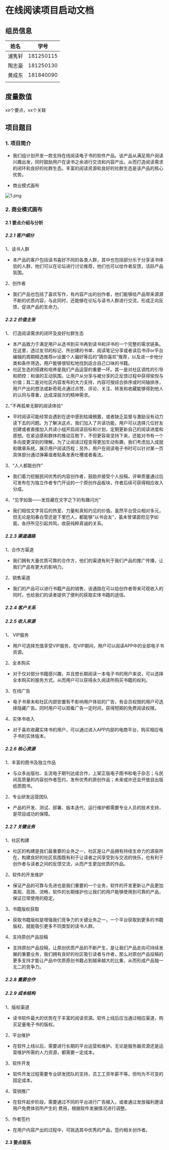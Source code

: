 # 在线阅读项目启动文档

## 组员信息

|  姓名  |   学号    |
| :----: | :-------: |
| 浦隽轩 | 181250115 |
| 陶志豪 | 181250130 |
| 黄成东 | 181840090 |
|        |           |

## 度量数值

xx个要点，xx个关联

## 项目题目

### 1. 项目简介

* 我们组计划开发一款支持在线阅读电子书的软件产品。该产品从满足用户阅读兴趣出发，同时鼓励用户在读书之余进行交流和内容产出，从而打造阅读需求的闭环和良好的社群生态。丰富的阅读资源和良好的社群生态是该产品的核心优势。



* 商业模式画布

![1.png](https://i.loli.net/2020/10/07/52conag1RrDIMJ3.png)

### 2. 商业模式画布

#### 2.1 要点介绍与分析

##### 2.2.1 客户细分

1、读书人群

- 本产品的客户包括读书喜好不同的各类人群，其中也包括部分乐于分享读书体验的人群，他们可以在论坛进行讨论推荐，他们也可以给作者反馈，活跃产品氛围。

2、创作者

- 我们产品也包括了喜欢写作，有内容产出的创作者，他们能够给产品带来源源不断的优质内容，与此同时，还能够在论坛与读书人群进行交流，形成正向反馈，促进产品的生命力。

##### 2.2.2 价值主张

1、 打造阅读需求的闭环及良好社群生态

- 本产品致力于满足用户从选书到买书再到读书和评书的一个完整的需求链条。在这里，透过友邻的标记、所创建的书单、阅读笔记分享或者读后书评or平台编辑的周期精选推荐or设置个人偏好等后的“猜你喜欢”推荐，以及进一步地分类和条件筛选，用户能够很轻松地找到适合自己口味的书籍。
- 社区生态的搭建和培养是我们产品运营的重要一环。其一是对社区调性的引导和把控：和谐的互动氛围，让用户从分享与被分享的正反馈过程中获得愉悦与价值；其二是对社区内容发布的大力支持，内容可按综合排序或时间轴排序，用户产出的想法或新奇观点通过点赞、评论、关注、转发和收藏能够得到他人的认同与尊重，达成深层次的精神需求。

2、”不再孤单无聊的阅读体验“

- 平时阅读可能经常会遇到在途中感到枯燥搁置，或者缺乏监督与激励没有动力读下去的问题。为了解决这点，我们加入了共读功能，用户可以选择几位好友创建或者直接加入共读小组开启阅读目标和计划，定期更新自己的阅读进度和感想。在紧迫感和群体的推动互勉下，不但更容易坚持下来，还能对书有一个多向度更深刻的理解。为了让阅读过程变得更加生动有趣，我们考虑加入成就和徽章系统，展示用户阅读历程；另外，用户在阅读电子书时可以针对某一页具体部分通过弹幕或者贴条发表吐槽或者看法。

3、“人人都能创作”

- 我们着力挖掘民间优秀的内容创作者，鼓励并接受个人投稿，评审质量通过后可发布在为独立作者专门开设的一个原创作品板块，作者后续可获得相应收入分成。

4、“见字如面——发现藏在文字之下的有趣闪光”

- 我们相信文字背后的热爱、力量和真知灼见的价值。虽然平台受众相对多元，但无论是阳春白雪还是下里巴人，都能够“以书会友”，虽未曾谋面但见字如面，各抒所见引起共鸣，收获纯粹真诚的关系。

##### 2.2.3 渠道通路

1、合作方渠道

- 我们拥有大量优质可靠的合作方，他们的渠道有利于我们产品的推广传播，让我们产品有更大的影响力。

2、销售渠道

- 我们的产品可以进行书籍产品的销售，该通路在可以给创作者带来可观收入的同时，也给我们的读者提供了便利的获取实体书籍的途径。

##### 2.2.4 客户关系

##### 2.2.5 收入来源

1、 VIP服务

- 用户可选择充值享受VIP服务，在VIP期间，用户可以阅读APP中的全部电子书资源。

2、全本购买

- 对于仅对部分书籍感兴趣，并且想长期阅读一本电子书的用户来说，可以选择全本购买的服务方式。从而用户可以获得永久阅读所购买书籍的权利。

3、在线广告

- 电子书章末和社区内部安置有不影响用户体验的广告，有会员权限的用户可选择隐藏广告。同时用户可以观看广告一定时间，获得短期的免费阅读权限。

4、实体书收入

- 对于喜欢收藏实体书的用户，可以通过进入APP内部的电商平台，购买相应电子书的实体版本。

##### 2.2.6 核心资源

1、丰富的图书及独立作品

- 与众多出版社、主流电子期刊达成合作，上架正版电子图书和电子杂志；与民间高质量的内容创作者签约，发布优秀的原创作品；未来或许还会开放自出版纸质图书。

2、专业研发运营团队

- 产品的开发、测试、部署、版本迭代、运行维护都需要专业人员的技术支持，是项目成功的保障。

##### 2.2.7 关键业务

1、社区构建

- 社区的构建是我们最重要的业务之一，社区是让产品拥有持续生命力的源泉所在，构建良好的社区氛围既有利于让读者之间享受到与交流的快乐，也有利于创作者与读者之间的反馈交流，从而产生更加优质的作品。

2、软件的开发维护

- 保证产品的可靠与先进也是我们重要的一个业务，软件的开发更新让产品更加美观、高效、流畅，软件的长期维护也让我们的用户能够使用到可靠的产品，保证日常使用的稳定。

3、书籍版权获取

- 获取书籍版权是增强我们竞争力的关键业务之一，一个平台获取到更多的书籍版权，就能吸引更多不同类型的读书人群。

4、支持原创产品投稿

- 支持原创产品投稿，让原创优质产品的不断产生，是让我们产品走向可持续发展的重要业务，我们拥有良好的社区吸引读者与作者，那么对原创产品投稿的更多支持才能让产品中优质原创书籍占到越来越大的比重，从而形成产品独一无二的竞争力。


##### 2.2.8 重要合作

##### 2.2.9 成本结构

1、版权渠道

- 读书软件最大的优势在于丰富的阅读资源。软件上线后应当通过相应渠道，购买足量电子书的版权。

2、平台维护

- 在软件上线以后，需要进行长期的平台运营和维护。无论是服务器资源还是运营维护所需的人力资源，都需要一定成本。

3、软件开发

- 软件开发过程需要专业研发团队的支持，员工工资年薪不等，但均为不可变的固定成本。

4、营销推广

- 在软件起步阶段，需要通过不同的平台进行广告植入，或者通过发放福利邀请用户免费体验所产生的
  费用，根据软件发展情况进行调整。

5、作者签约

- 在用户内容产出的过程中，可挑选其中优秀的产品，签约相关创作者。

#### 2.3 要点联系

